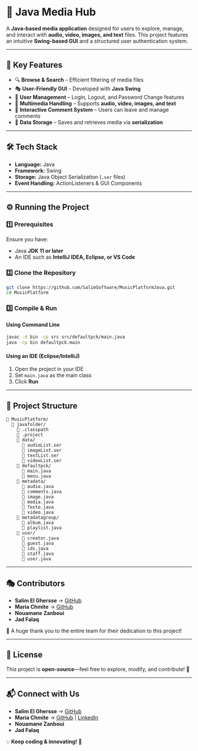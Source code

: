 # 🎵 Java Media Hub

A **Java-based media application** designed for users to explore, manage, and interact with **audio, video, images, and text** files. This project features an intuitive **Swing-based GUI** and a structured user authentication system.

---

## 🚀 Key Features
- 🔍 **Browse & Search** – Efficient filtering of media files
- 🎭 **User-Friendly GUI** – Developed with **Java Swing**
- 🔑 **User Management** – Login, Logout, and Password Change features
- 🎵 **Multimedia Handling** – Supports **audio, video, images, and text**
- 💬 **Interactive Comment System** – Users can leave and manage comments
- 💾 **Data Storage** – Saves and retrieves media via **serialization**

---

## 🛠 Tech Stack
- **Language:** Java
- **Framework:** Swing
- **Storage:** Java Object Serialization (`.ser` files)
- **Event Handling:** ActionListeners & GUI Components

---

## ⚙️ Running the Project

### **1️⃣ Prerequisites**
Ensure you have:
- Java **JDK 11 or later**
- An IDE such as **IntelliJ IDEA, Eclipse, or VS Code**

### **2️⃣ Clone the Repository**
```sh
git clone https://github.com/SalimSoftware/MusicPlatformJava.git  
cd MusicPlatform
```

### **3️⃣ Compile & Run**
#### **Using Command Line**
```sh
javac -d bin -cp src src/defaultpck/main.java  
java -cp bin defaultpck.main
```

#### **Using an IDE (Eclipse/IntelliJ)**
1. Open the project in your IDE
2. Set `main.java` as the main class
3. Click **Run**

---

## 📂 Project Structure
```
📂 MusicPlatform/
  📂 javafolder/
    📜 .classpath
    📜 .project
    📂 data/
      📜 audioList.ser
      📜 imageList.ser
      📜 textList.ser
      📜 videoList.ser
    📂 defaultpck/
      📜 main.java
      📜 menu.java
    📂 metadata/
      📜 audio.java
      📜 comments.java
      📜 image.java
      📜 media.java
      📜 Texto.java
      📜 video.java
    📂 metadatagroup/
      📜 album.java
      📜 playlist.java
    📂 user/
      📜 creator.java
      📜 guest.java
      📜 ids.java
      📜 staff.java
      📜 user.java
```

---

## 🎭 Contributors
- **Salim El Ghersse** → [GitHub](https://github.com/SalimElGhersse)
- **Maria Chmite** → [GitHub](https://github.com/MariaChmite)
- **Nouamane Zanboui**
- **Jad Falaq**

🎉 A huge thank you to the entire team for their dedication to this project!

---

## 🔑 License
This project is **open-source**—feel free to explore, modify, and contribute! 🚀

---

## 📬 Connect with Us
- **Salim El Ghersse** → [GitHub](https://github.com/SalimElGhersse)
- **Maria Chmite** → [GitHub](https://github.com/MariaChmite) | [LinkedIn](https://linkedin.com/in/maria-chmite)
- **Nouamane Zanboui**
- **Jad Falaq**

💡 **Keep coding & innovating!** 🚀
